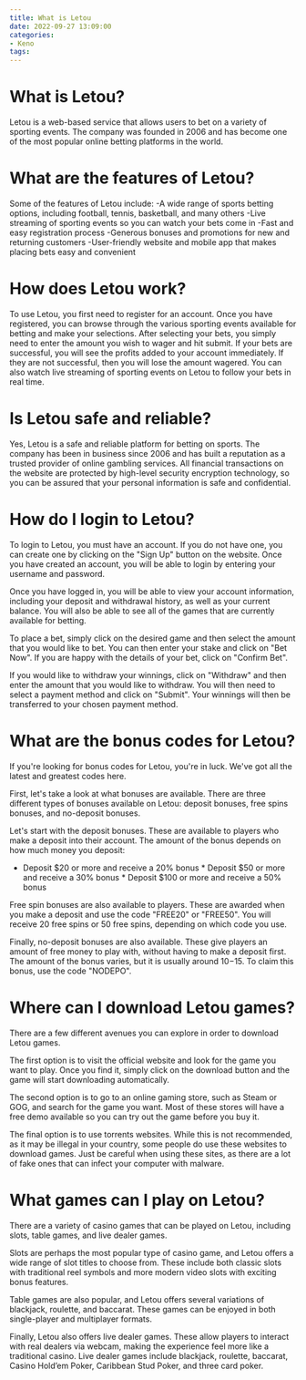 ```yaml
---
title: What is Letou 
date: 2022-09-27 13:09:00
categories:
- Keno
tags:
---
```



#  What is Letou? 

Letou is a web-based service that allows users to bet on a variety of sporting events. The company was founded in 2006 and has become one of the most popular online betting platforms in the world.

# What are the features of Letou? 

Some of the features of Letou include: 
-A wide range of sports betting options, including football, tennis, basketball, and many others 
-Live streaming of sporting events so you can watch your bets come in 
-Fast and easy registration process 
-Generous bonuses and promotions for new and returning customers 
-User-friendly website and mobile app that makes placing bets easy and convenient 

# How does Letou work? 

To use Letou, you first need to register for an account. Once you have registered, you can browse through the various sporting events available for betting and make your selections. After selecting your bets, you simply need to enter the amount you wish to wager and hit submit. If your bets are successful, you will see the profits added to your account immediately. If they are not successful, then you will lose the amount wagered. You can also watch live streaming of sporting events on Letou to follow your bets in real time.

# Is Letou safe and reliable? 

Yes, Letou is a safe and reliable platform for betting on sports. The company has been in business since 2006 and has built a reputation as a trusted provider of online gambling services. All financial transactions on the website are protected by high-level security encryption technology, so you can be assured that your personal information is safe and confidential.

#  How do I login to Letou? 

To login to Letou, you must have an account. If you do not have one, you can create one by clicking on the "Sign Up" button on the website. Once you have created an account, you will be able to login by entering your username and password.

Once you have logged in, you will be able to view your account information, including your deposit and withdrawal history, as well as your current balance. You will also be able to see all of the games that are currently available for betting.

To place a bet, simply click on the desired game and then select the amount that you would like to bet. You can then enter your stake and click on "Bet Now". If you are happy with the details of your bet, click on "Confirm Bet".

If you would like to withdraw your winnings, click on "Withdraw" and then enter the amount that you would like to withdraw. You will then need to select a payment method and click on "Submit". Your winnings will then be transferred to your chosen payment method.

#  What are the bonus codes for Letou? 

If you're looking for bonus codes for Letou, you're in luck. We've got all the latest and greatest codes here.

First, let's take a look at what bonuses are available. There are three different types of bonuses available on Letou: deposit bonuses, free spins bonuses, and no-deposit bonuses.

Let's start with the deposit bonuses. These are available to players who make a deposit into their account. The amount of the bonus depends on how much money you deposit:

* Deposit $20 or more and receive a 20% bonus * Deposit $50 or more and receive a 30% bonus * Deposit $100 or more and receive a 50% bonus

Free spin bonuses are also available to players. These are awarded when you make a deposit and use the code "FREE20" or "FREE50". You will receive 20 free spins or 50 free spins, depending on which code you use.

Finally, no-deposit bonuses are also available. These give players an amount of free money to play with, without having to make a deposit first. The amount of the bonus varies, but it is usually around $10-$15. To claim this bonus, use the code "NODEPO".

#  Where can I download Letou games? 

There are a few different avenues you can explore in order to download Letou games. 

The first option is to visit the official website and look for the game you want to play. Once you find it, simply click on the download button and the game will start downloading automatically. 

The second option is to go to an online gaming store, such as Steam or GOG, and search for the game you want. Most of these stores will have a free demo available so you can try out the game before you buy it. 

The final option is to use torrents websites. While this is not recommended, as it may be illegal in your country, some people do use these websites to download games. Just be careful when using these sites, as there are a lot of fake ones that can infect your computer with malware.

#  What games can I play on Letou?

There are a variety of casino games that can be played on Letou, including slots, table games, and live dealer games.

Slots are perhaps the most popular type of casino game, and Letou offers a wide range of slot titles to choose from. These include both classic slots with traditional reel symbols and more modern video slots with exciting bonus features.

Table games are also popular, and Letou offers several variations of blackjack, roulette, and baccarat. These games can be enjoyed in both single-player and multiplayer formats.

Finally, Letou also offers live dealer games. These allow players to interact with real dealers via webcam, making the experience feel more like a traditional casino. Live dealer games include blackjack, roulette, baccarat, Casino Hold’em Poker, Caribbean Stud Poker, and three card poker.